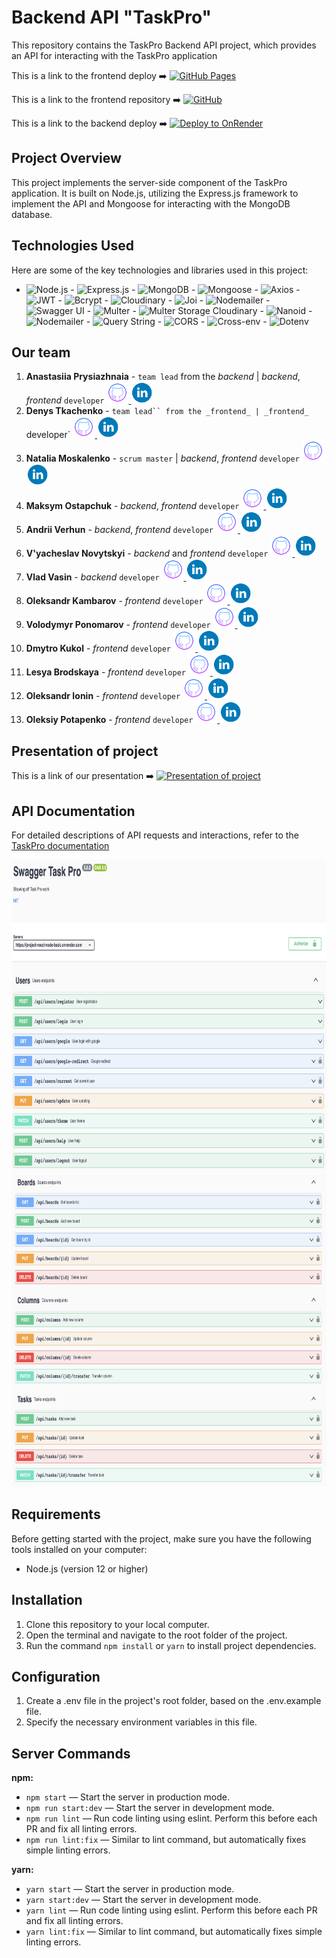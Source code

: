 # Backend API "TaskPro"

This repository contains the TaskPro Backend API project, which provides an API for interacting with the TaskPro application

This is a link to the frontend deploy ➡️ [![GitHub Pages](https://img.shields.io/badge/Deploy-GitHub%20Pages-blue?style=for-the-badge&logo=github)](https://tkachenko01001.github.io/project-REACT_NODE/)

This is a link to the frontend repository ➡️ [![GitHub](https://img.shields.io/badge/Repository-GitHub-green?style=for-the-badge&logo=github)](https://github.com/Tkachenko01001/project-REACT_NODE)

This is a link to the backend deploy ➡️ [![Deploy to OnRender](https://img.shields.io/badge/Deploy-onRender-indigo?style=for-the-badge)](https://project-react-node-back.onrender.com/)

## Project Overview

This project implements the server-side component of the TaskPro application. It is built on Node.js, utilizing the Express.js framework to implement the API and Mongoose for interacting with the MongoDB database.

## Technologies Used

Here are some of the key technologies and libraries used in this project:

- ![Node.js](https://img.shields.io/badge/Node.js-14-green) - ![Express.js](https://img.shields.io/badge/Express.js-4.18-blue) - ![MongoDB](https://img.shields.io/badge/MongoDB-4.4-lightgreen) - ![Mongoose](https://img.shields.io/badge/Mongoose-7.4-orange) - ![Axios](https://img.shields.io/badge/Axios-1.4-red) - ![JWT](https://img.shields.io/badge/JSON%20Web%20Token-9.0-yellow) - ![Bcrypt](https://img.shields.io/badge/Bcrypt-5.1-purple) - ![Cloudinary](https://img.shields.io/badge/Cloudinary-1.40-brightgreen) - ![Joi](https://img.shields.io/badge/Joi-17.9-lightblue) - ![Nodemailer](https://img.shields.io/badge/Nodemailer-6.9-blue) - ![Swagger UI](https://img.shields.io/badge/Swagger%20UI-5.0-lightgrey) - ![Multer](https://img.shields.io/badge/Multer-1.4.5--lts.1-lightgrey) - ![Multer Storage Cloudinary](https://img.shields.io/badge/Multer%20Storage%20Cloudinary-4.0-lightgrey) - ![Nanoid](https://img.shields.io/badge/Nanoid-3.3.4-lightgrey) - ![Nodemailer](https://img.shields.io/badge/Nodemailer-6.9-lightgrey) - ![Query String](https://img.shields.io/badge/Query%20String-7.0-lightgrey) - ![CORS](https://img.shields.io/badge/CORS-2.8-lightgrey) - ![Cross-env](https://img.shields.io/badge/Cross--env-7.0-lightgrey) - ![Dotenv](https://img.shields.io/badge/Dotenv-16.3-lightgrey)

## Our team

1. **Anastasiia Prysiazhnaia** - `team lead` from the _backend_ | _backend_, _frontend_ `developer` <a href="https://github.com/Anastasia-front">
   <img src='./images/github.png' alt="Github repository" width="35" height="35">
   </a>
   <a href="https://www.linkedin.com/in/anastasiia-prysiazhnaia">
   <img src='./images/linkedin.png' alt="Linkedin profile"  width="35" height="35">
   </a>
2. **Denys Tkachenko** - ` team lead`` from the _frontend_ | _frontend_  `developer` <a href="https://github.com/Tkachenko01001">
   <img src='./images/github.png' alt="Github repository" width="35" height="35">
   </a>
   <a href="https://www.linkedin.com/in/denis-tkachenko-developer/">
   <img src='./images/linkedin.png' alt="Linkedin profile"  width="35" height="35">
   </a>
3. **Natalia Moskalenko** - `scrum master` | _backend_, _frontend_ `developer` <a href="https://github.com/Nataly-Moskalenko">
   <img src='./images/github.png' alt="Github repository" width="35" height="35">
   </a>
   <a href="https://www.linkedin.com/in/nataly-moskalenko/">
   <img src='./images/linkedin.png' alt="Linkedin profile"  width="35" height="35">
   </a>
4. **Maksym Ostapchuk** - _backend_, _frontend_ `developer` <a href="https://github.com/gadgetadd">
   <img src='./images/github.png' alt="Github repository" width="35" height="35">
   </a>
   <a href='https://www.linkedin.com/in/maksym-ostapchukk/'>
   <img src='./images/linkedin.png' alt="Linkedin profile"  width="35" height="35">
   </a>
5. **Andrii Verhun** - _backend_, _frontend_ `developer` <a href="https://github.com/Andrii-Verhun">
   <img src='./images/github.png' alt="Github repository" width="35" height="35">
   </a>
   <a href="https://www.linkedin.com/in/andrii-verhun/">
   <img src='./images/linkedin.png' alt="Linkedin profile"  width="35" height="35">
   </a>
6. **V'yacheslav Novytskyi** - _backend_ and _frontend_ `developer` <a href="https://github.com/W-Novytskyi">
   <img src='./images/github.png' alt="Github repository" width="35" height="35">
   </a>
   <a href="https://www.linkedin.com/in/viacheslav-novytskyi-22a26b278/">
   <img src='./images/linkedin.png' alt="Linkedin profile"  width="35" height="35">
   </a>
7. **Vlad Vasin** - _backend_ `developer` <a href="https://github.com/Sldvld">
   <img src='./images/github.png' alt="Github repository" width="35" height="35">
   </a>
   <a href="https://www.linkedin.com/in/">
   <img src='./images/linkedin.png' alt="Linkedin profile"  width="35" height="35">
   </a>
8. **Oleksandr Kambarov** - _frontend_ `developer` <a href="https://github.com/OleksandrKambarov">
   <img src='./images/github.png' alt="Github repository" width="35" height="35">
   </a>
   <a href="https://www.linkedin.com/in/oleksandrkambarov/">
   <img src='./images/linkedin.png' alt="Linkedin profile"  width="35" height="35">
   </a>
9. **Volodymyr Ponomarov** - _frontend_ `developer` <a href="https://github.com/ripper3061">
   <img src='./images/github.png' alt="Github repository" width="35" height="35">
   </a>
   <a href="https://www.linkedin.com/in/volodymyr-ponomarov/">
   <img src='./images/linkedin.png' alt="Linkedin profile"  width="35" height="35">
   </a>
10. **Dmytro Kukol** - _frontend_ `developer` <a href="https://github.com/demonsys">
    <img src='./images/github.png' alt="Github repository" width="35" height="35">
    </a>
    <a href="https://www.linkedin.com/in/denis-tkachenko-developer/">
    <img src='./images/linkedin.png' alt="Linkedin profile"  width="35" height="35">
    </a>
11. **Lesya Brodskaya** - _frontend_ `developer` <a href="https://github.com/Lesya-Brodskaya">
    <img src='./images/github.png' alt="Github repository" width="35" height="35">
    </a>
    <a href="https://www.linkedin.com/in/lesia-brodska/">
    <img src='./images/linkedin.png' alt="Linkedin profile"  width="35" height="35">
    </a>
12. **Oleksandr Ionin** - _frontend_ `developer` <a href="https://github.com/Ionytch">
    <img src='./images/github.png' alt="Github repository" width="35" height="35">
    </a>
    <a href="https://www.linkedin.com/in/oleksandr-ionin-225aa61b4/">
    <img src='./images/linkedin.png' alt="Linkedin profile"  width="35" height="35">
    </a>
13. **Oleksiy Potapenko** - _frontend_ `developer` <a href="https://github.com/gambel1">
    <img src='./images/github.png' alt="Github repository" width="35" height="35">
    </a>
    <a href="https://www.linkedin.com/in/alexpotapenko/">
    <img src='./images/linkedin.png' alt="Linkedin profile"  width="35" height="35">
    </a>

## Presentation of project

This is a link of our presentation ➡️ [![Presentation of project](https://img.shields.io/badge/bug-busters-DarkSlateGray?style=for-the-badge)](https://docs.google.com/presentation/d/1MTGJwpG5kNE_zFHPRGo0qjaKO7gitRCC/edit?usp=sharing&ouid=106478031856412069122&rtpof=true&sd=true)

## API Documentation

For detailed descriptions of API requests and interactions, refer to the [TaskPro documentation](https://project-react-node-back.onrender.com/api-docs)

<img src="./images/users.png" alt="TaskPro API Documentation Users" width="900" height="500">
<img src="./images/boards-columns-tasks.png" alt="TaskPro API Documentation Boards-Columns-Tasks" width="900" height="500">

## Requirements

Before getting started with the project, make sure you have the following tools installed on your computer:

- Node.js (version 12 or higher)

## Installation

1. Clone this repository to your local computer.
2. Open the terminal and navigate to the root folder of the project.
3. Run the command `npm install` or `yarn` to install project dependencies.

## Configuration

1. Create a .env file in the project's root folder, based on the .env.example file.
2. Specify the necessary environment variables in this file.

## Server Commands

**npm:**

- `npm start` — Start the server in production mode.
- `npm run start:dev` — Start the server in development mode.
- `npm run lint` — Run code linting using eslint. Perform this before each PR and fix all linting errors.
- `npm run lint:fix` — Similar to lint command, but automatically fixes simple linting errors.

**yarn:**

- `yarn start` — Start the server in production mode.
- `yarn start:dev` — Start the server in development mode.
- `yarn lint` — Run code linting using eslint. Perform this before each PR and fix all linting errors.
- `yarn lint:fix` — Similar to lint command, but automatically fixes simple linting errors.

